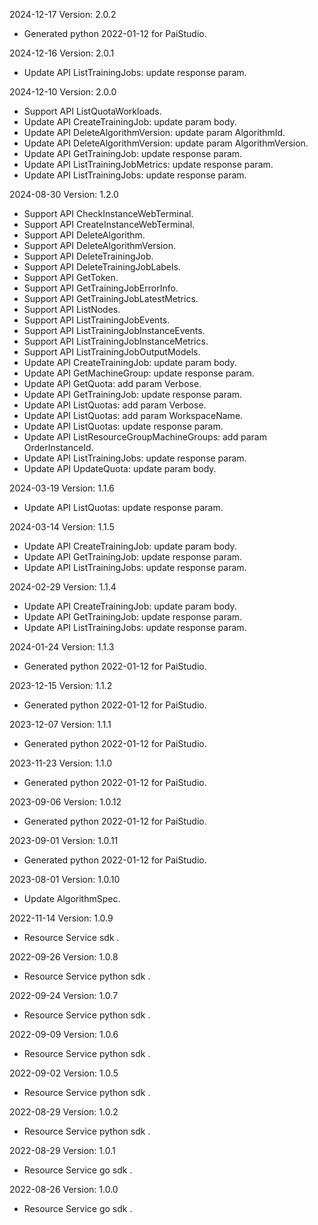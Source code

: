 2024-12-17 Version: 2.0.2
- Generated python 2022-01-12 for PaiStudio.

2024-12-16 Version: 2.0.1
- Update API ListTrainingJobs: update response param.


2024-12-10 Version: 2.0.0
- Support API ListQuotaWorkloads.
- Update API CreateTrainingJob: update param body.
- Update API DeleteAlgorithmVersion: update param AlgorithmId.
- Update API DeleteAlgorithmVersion: update param AlgorithmVersion.
- Update API GetTrainingJob: update response param.
- Update API ListTrainingJobMetrics: update response param.
- Update API ListTrainingJobs: update response param.


2024-08-30 Version: 1.2.0
- Support API CheckInstanceWebTerminal.
- Support API CreateInstanceWebTerminal.
- Support API DeleteAlgorithm.
- Support API DeleteAlgorithmVersion.
- Support API DeleteTrainingJob.
- Support API DeleteTrainingJobLabels.
- Support API GetToken.
- Support API GetTrainingJobErrorInfo.
- Support API GetTrainingJobLatestMetrics.
- Support API ListNodes.
- Support API ListTrainingJobEvents.
- Support API ListTrainingJobInstanceEvents.
- Support API ListTrainingJobInstanceMetrics.
- Support API ListTrainingJobOutputModels.
- Update API CreateTrainingJob: update param body.
- Update API GetMachineGroup: update response param.
- Update API GetQuota: add param Verbose.
- Update API GetTrainingJob: update response param.
- Update API ListQuotas: add param Verbose.
- Update API ListQuotas: add param WorkspaceName.
- Update API ListQuotas: update response param.
- Update API ListResourceGroupMachineGroups: add param OrderInstanceId.
- Update API ListTrainingJobs: update response param.
- Update API UpdateQuota: update param body.


2024-03-19 Version: 1.1.6
- Update API ListQuotas: update response param.


2024-03-14 Version: 1.1.5
- Update API CreateTrainingJob: update param body.
- Update API GetTrainingJob: update response param.
- Update API ListTrainingJobs: update response param.


2024-02-29 Version: 1.1.4
- Update API CreateTrainingJob: update param body.
- Update API GetTrainingJob: update response param.
- Update API ListTrainingJobs: update response param.


2024-01-24 Version: 1.1.3
- Generated python 2022-01-12 for PaiStudio.

2023-12-15 Version: 1.1.2
- Generated python 2022-01-12 for PaiStudio.

2023-12-07 Version: 1.1.1
- Generated python 2022-01-12 for PaiStudio.

2023-11-23 Version: 1.1.0
- Generated python 2022-01-12 for PaiStudio.

2023-09-06 Version: 1.0.12
- Generated python 2022-01-12 for PaiStudio.

2023-09-01 Version: 1.0.11
- Generated python 2022-01-12 for PaiStudio.

2023-08-01 Version: 1.0.10
- Update AlgorithmSpec.

2022-11-14 Version: 1.0.9
- Resource Service sdk .

2022-09-26 Version: 1.0.8
- Resource Service python sdk .

2022-09-24 Version: 1.0.7
- Resource Service python sdk .

2022-09-09 Version: 1.0.6
- Resource Service python sdk .

2022-09-02 Version: 1.0.5
- Resource Service python sdk .

2022-08-29 Version: 1.0.2
- Resource Service python sdk .

2022-08-29 Version: 1.0.1
- Resource Service go sdk .

2022-08-26 Version: 1.0.0
- Resource Service go sdk .

